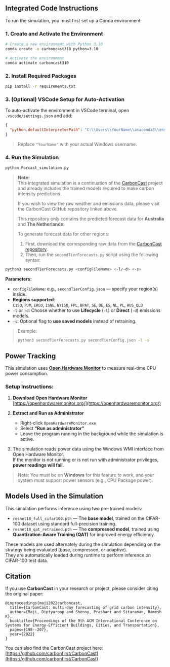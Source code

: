 ## Integrated Code Instructions

To run the simulation, you must first set up a Conda environment:

### 1. Create and Activate the Environment

```bash
# Create a new environment with Python 3.10
conda create -n carboncast310 python=3.10

# Activate the environment
conda activate carboncast310
```

### 2. Install Required Packages

```bash
pip install -r requirements.txt
```

### 3. (Optional) VSCode Setup for Auto-Activation

To auto-activate the environment in VSCode terminal, open `.vscode/settings.json` and add:

```json
{
  "python.defaultInterpreterPath": "C:\\Users\\YourName\\anaconda3\\envs\\carboncast310\\python.exe"
}
```

> Replace `"YourName"` with your actual Windows username.

### 4. Run the Simulation

```bash
python Forcast_simulation.py
```
> **Note:**  
> This integrated simulation is a continuation of the [CarbonCast](https://github.com/carbonfirst/CarbonCast.git) project and already includes the trained models required to make carbon intensity predictions.  
> 
> If you wish to view the raw weather and emissions data, please visit the CarbonCast GitHub repository linked above.
>
> This repository only contains the predicted forecast data for **Australia** and **The Netherlands**.  
> 
> To generate forecast data for other regions:
> 1. First, download the corresponding raw data from the [CarbonCast repository](https://github.com/carbonfirst/CarbonCast.git).
> 2. Then, run the `secondTierForecasts.py` script using the following syntax:

```bash
python3 secondTierForecasts.py <configFileName> <-l/-d> <-s>
```

**Parameters:**
- `configFileName`: e.g., `secondTierConfig.json` — specify your region(s) inside.
- **Regions supported**:  
  `CISO`, `PJM`, `ERCO`, `ISNE`, `NYISO`, `FPL`, `BPAT`, `SE`, `DE`, `ES`, `NL`, `PL`, `AUS_QLD`
- `-l` or `-d`: Choose whether to use **Lifecycle** (`-l`) or **Direct** (`-d`) emissions models.
- `-s`: Optional flag to **use saved models** instead of retraining.

> Example:
> ```bash
> python3 secondTierForecasts.py secondTierConfig.json -l -s
> ```

## Power Tracking

This simulation uses [**Open Hardware Monitor**](https://openhardwaremonitor.org/) to measure real-time CPU power consumption.

### Setup Instructions:

1. **Download Open Hardware Monitor**  
   [https://openhardwaremonitor.org/](https://openhardwaremonitor.org/)

2. **Extract and Run as Administrator**  
   - Right-click `OpenHardwareMonitor.exe`
   - Select **“Run as administrator”**
   - Leave the program running in the background while the simulation is active.

3. The simulation reads power data using the Windows WMI interface from Open Hardware Monitor.  
   If the monitor is not running or is not run with administrator privileges, **power readings will fail**.

> Note: You must be on **Windows** for this feature to work, and your system must support power sensors (e.g., CPU Package power).

## Models Used in the Simulation

This simulation performs inference using two pre-trained models:

- `resnet18_full_cifar100.pth` — The **base model**, trained on the CIFAR-100 dataset using standard full-precision training.
- `resnet18_qat_retrained.pth` — The **compressed model**, trained using **Quantization-Aware Training (QAT)** for improved energy efficiency.

These models are used alternately during the simulation depending on the strategy being evaluated (base, compressed, or adaptive).  
They are automatically loaded during runtime to perform inference on CIFAR-100 test data.


## Citation

If you use **CarbonCast** in your research or project, please consider citing the original paper:

```
@inproceedings{maji2022carboncast,
  title={CarbonCast: multi-day forecasting of grid carbon intensity},
  author={Maji, Diptyaroop and Shenoy, Prashant and Sitaraman, Ramesh K},
  booktitle={Proceedings of the 9th ACM International Conference on Systems for Energy-Efficient Buildings, Cities, and Transportation},
  pages={198--207},
  year={2022}
}
```

You can also find the CarbonCast project here: [https://github.com/carbonfirst/CarbonCast](https://github.com/carbonfirst/CarbonCast)





